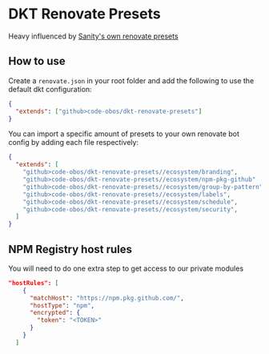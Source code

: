 # DKT Renovate Presets

Heavy influenced by [Sanity's own renovate presets](https://github.com/sanity-io/renovate-presets)

## How to use

Create a `renovate.json` in your root folder and add the following to use the default dkt configuration:

```json
{
  "extends": ["github>code-obos/dkt-renovate-presets"]
}
```

You can import a specific amount of presets to your own renovate bot config by adding each file respectively:

```json
{
  "extends": [
    "github>code-obos/dkt-renovate-presets//ecosystem/branding",
    "github>code-obos/dkt-renovate-presets//ecosystem/npm-pkg-github"
    "github>code-obos/dkt-renovate-presets//ecosystem/group-by-pattern",
    "github>code-obos/dkt-renovate-presets//ecosystem/labels",
    "github>code-obos/dkt-renovate-presets//ecosystem/schedule",
    "github>code-obos/dkt-renovate-presets//ecosystem/security",
  ]
}
```

## NPM Registry host rules

You will need to do one extra step to get access to our private modules

```json
"hostRules": [
    {
      "matchHost": "https://npm.pkg.github.com/",
      "hostType": "npm",
      "encrypted": {
        "token": "<TOKEN>"
      }
    }
  ]
```
